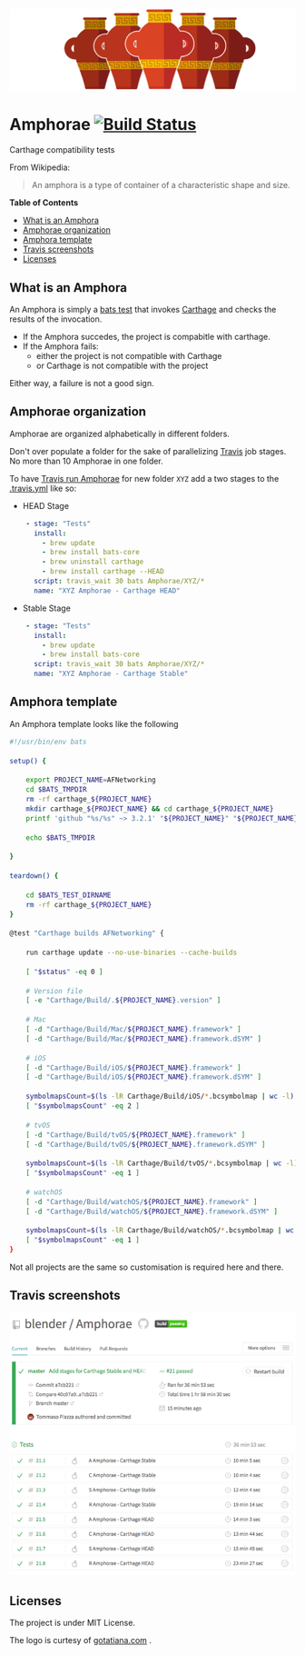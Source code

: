 ![](Resources/Images/amphorae.png)


# Amphorae [![Build Status](https://travis-ci.org/blender/Amphorae.svg?branch=master)](https://travis-ci.org/blender/Amphorae)

Carthage compatibility tests

From Wikipedia: 
> An amphora is a type of container of a characteristic shape and size.

**Table of Contents**

- [What is an Amphora](#what-is-an-amphora)
- [Amphorae organization](#amphorae-organization)
- [Amphora template](#amphora-template)
- [Travis screenshots](#travis-screenshots)
- [Licenses](#licenses)

## What is an Amphora

An Amphora is simply a [bats test](https://github.com/bats-core/bats-core) that invokes [Carthage](https://github.com/Carthage/Carthage/) and checks the results of the invocation.

- If the Amphora succedes, the project is compabitle with carthage. 
- If the Amphora fails:
  - either the project is not compatible with Carthage 
  - or Carthage is not compatible with the project
  
Either way, a failure is not a good sign.
  
## Amphorae organization

Amphorae are organized alphabetically in different folders.

Don't over populate a folder for the sake of parallelizing [Travis](https://travis-ci.org/blender/Amphorae) job stages. No more than 10 Amphorae in one folder.

To have [Travis run Amphorae](https://travis-ci.org/blender/Amphorae) for new folder `XYZ` add a two stages to the [.travis.yml](https://github.com/blender/Amphorae/blob/master/.travis.yml) like so:

- HEAD Stage
```yaml
    - stage: "Tests"
      install:
        - brew update
        - brew install bats-core 
        - brew uninstall carthage
        - brew install carthage --HEAD
      script: travis_wait 30 bats Amphorae/XYZ/*
      name: "XYZ Amphorae - Carthage HEAD"
```

- Stable Stage
```yaml
    - stage: "Tests"
      install:
        - brew update
        - brew install bats-core 
      script: travis_wait 30 bats Amphorae/XYZ/*
      name: "XYZ Amphorae - Carthage Stable"
```
  
## Amphora template

An Amphora template looks like the following

```bash
#!/usr/bin/env bats

setup() {

    export PROJECT_NAME=AFNetworking
    cd $BATS_TMPDIR
    rm -rf carthage_${PROJECT_NAME}
    mkdir carthage_${PROJECT_NAME} && cd carthage_${PROJECT_NAME}
    printf 'github "%s/%s" ~> 3.2.1' "${PROJECT_NAME}" "${PROJECT_NAME}" > Cartfile

    echo $BATS_TMPDIR

}

teardown() {

    cd $BATS_TEST_DIRNAME
    rm -rf carthage_${PROJECT_NAME}
}

@test "Carthage builds AFNetworking" {

    run carthage update --no-use-binaries --cache-builds

    [ "$status" -eq 0 ]

    # Version file
    [ -e "Carthage/Build/.${PROJECT_NAME}.version" ]

    # Mac
    [ -d "Carthage/Build/Mac/${PROJECT_NAME}.framework" ]
    [ -d "Carthage/Build/Mac/${PROJECT_NAME}.framework.dSYM" ]

    # iOS
    [ -d "Carthage/Build/iOS/${PROJECT_NAME}.framework" ]
    [ -d "Carthage/Build/iOS/${PROJECT_NAME}.framework.dSYM" ]

    symbolmapsCount=$(ls -lR Carthage/Build/iOS/*.bcsymbolmap | wc -l)
    [ "$symbolmapsCount" -eq 2 ]

    # tvOS
    [ -d "Carthage/Build/tvOS/${PROJECT_NAME}.framework" ]
    [ -d "Carthage/Build/tvOS/${PROJECT_NAME}.framework.dSYM" ]

    symbolmapsCount=$(ls -lR Carthage/Build/tvOS/*.bcsymbolmap | wc -l)
    [ "$symbolmapsCount" -eq 1 ]

    # watchOS
    [ -d "Carthage/Build/watchOS/${PROJECT_NAME}.framework" ]
    [ -d "Carthage/Build/watchOS/${PROJECT_NAME}.framework.dSYM" ]

    symbolmapsCount=$(ls -lR Carthage/Build/watchOS/*.bcsymbolmap | wc -l)
    [ "$symbolmapsCount" -eq 1 ]
}
```

Not all projects are the same so customisation is required here and there.

## Travis screenshots
![Travis Amphorae Stages](Resources/Images/travis-screenshot.png)

## Licenses

The project is under MIT License.

The logo is curtesy of [gotatiana.com](https://gotatiana.com/) .